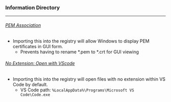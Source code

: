 ### Information Directory ###
---
###### [PEM Association](PEM%20Association.reg) ######
  - Importing this into the registry will allow Windows to display PEM certificates in GUI form.
    - Prevents having to rename *.pem to *.crt for GUI viewing <br>
###### [No Extension: Open with VScode](No%20Extension%20-%20Open%20with%20VScode.reg) ######
  - Importing this into the registry will open files with no extension within VS Code by default.
    - VS Code path: `%LocalAppData%\Programs\Microsoft VS Code\Code.exe`

